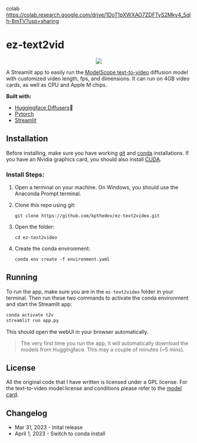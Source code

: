 colab https://colab.research.google.com/drive/1DoT1pXWXAO7ZDFTyS2Mky4_5qlh-8mTV?usp=sharing

# ez-text2vid

<p align="center">
  <img src="https://user-images.githubusercontent.com/115115916/229304939-077368d0-58a2-499e-a2c8-010e1bb5f4e7.png" />
</p>

A Streamlit app to easily run the [ModelScope text-to-video](https://huggingface.co/damo-vilab/modelscope-damo-text-to-video-synthesis) diffusion model with customized video length, fps, and dimensions. It can run on 4GB video cards, as well as CPU and Apple M chips.

**Built with:**
* [Huggingface Diffusers](https://github.com/huggingface/diffusers)🧨
* [Pytorch](https://github.com/pytorch/pytorch)
* [Streamlit](https://github.com/streamlit/streamlit)

## Installation 
Before installing, make sure you have working [git](https://git-scm.com/downloads) and [conda](https://conda.io/projects/conda/en/latest/user-guide/install/index.html) installations. If you have an Nvidia graphics card, you should also install [CUDA](https://developer.nvidia.com/cuda-downloads).

### Install Steps:
1. Open a terminal on your machine. On Windows, you should use the Anaconda Prompt terminal.

2. Clone this repo using git:

    ```terminal
    git clone https://github.com/kpthedev/ez-text2video.git
    ```

3. Open the folder:

    ```terminal
    cd ez-text2video
    ```

4. Create the conda environment:

    ```terminal
    conda env create -f environment.yaml
    ```

## Running
To run the app, make sure you are in the `ez-text2video` folder in your terminal. Then run these two commands to activate the conda environment and start the Streamlit app:

```bash
conda activate t2v
streamlit run app.py
```
This should open the webUI in your browser automatically.

> The very first time you run the app, it will automatically download the models from Huggingface. This may a couple of minutes (~5 mins).


## License
All the original code that I have written is licensed under a GPL license. For the text-to-video model license and conditions please refer to the [model card](https://huggingface.co/damo-vilab/modelscope-damo-text-to-video-synthesis).


## Changelog
* Mar 31, 2023 - Inital release
* April 1, 2023 - Switch to conda install
